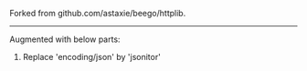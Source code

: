 Forked from github.com/astaxie/beego/httplib.

---

Augmented with below parts:

1. Replace 'encoding/json' by 'jsonitor'
